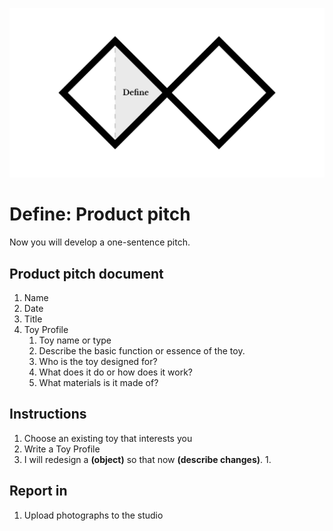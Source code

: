 ![Double Diamond Define Phase graphic](/assets/dd-process-define-1200px@2x.png)

# Define: Product pitch

Now you will develop a one-sentence pitch.

## Product pitch document

1. Name
2. Date
3. Title
4. Toy Profile
   1. Toy name or type
   2. Describe the basic function or essence of the toy.
   3. Who is the toy designed for?
   4. What does it do or how does it work?
   5. What materials is it made of?

## Instructions

1. Choose an existing toy that interests you
2. Write a Toy Profile
3. I will redesign a **\(object\)** so that now **\(describe changes\)**.
   1. 

## Report in

1. Upload photographs to the studio



